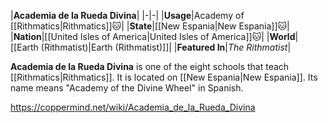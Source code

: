 |**Academia de la Rueda Divina**|
|-|-|
|**Usage**|Academy of [[Rithmatics\|Rithmatics]]🐱︎|
|**State**|[[New Espania\|New Espania]]🐱︎|
|**Nation**|[[United Isles of America\|United Isles of America]]🐱︎|
|**World**|[[Earth (Rithmatist)\|Earth (Rithmatist)]]|
|**Featured In**|*The Rithmatist*|

**Academia de la Rueda Divina** is one of the eight schools that teach [[Rithmatics\|Rithmatics]]. It is located on [[New Espania\|New Espania]]. Its name means "Academy of the Divine Wheel" in Spanish.



https://coppermind.net/wiki/Academia_de_la_Rueda_Divina